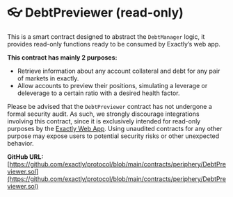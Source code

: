 # 👓 DebtPreviewer (read-only)

This is a smart contract designed to abstract the `DebtManager` logic, it provides read-only functions ready to be consumed by Exactly’s web app.

**This contract has mainly 2 purposes:**

* Retrieve information about any account collateral and debt for any pair of markets in exactly.
* Allow accounts to preview their positions, simulating a leverage or deleverage to a certain ratio with a desired health factor.

Please be advised that the  `DebtPreviewer` contract has not undergone a formal security audit. As such, we strongly discourage integrations involving this contract, since it is exclusively intended for read-only purposes by the [Exactly Web App](https://app.exact.ly/). Using unaudited contracts for any other purpose may expose users to potential security risks or other unexpected behavior.

**GitHub URL:** [https://github.com/exactly/protocol/blob/main/contracts/periphery/DebtPreviewer.sol](https://github.com/exactly/protocol/blob/main/contracts/periphery/DebtPreviewer.sol)
